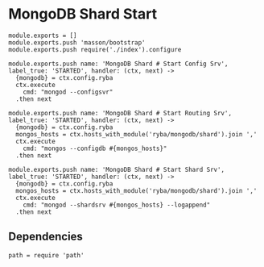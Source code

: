 
# MongoDB Shard Start

    module.exports = []
    module.exports.push 'masson/bootstrap'
    module.exports.push require('./index').configure

    module.exports.push name: 'MongoDB Shard # Start Config Srv', label_true: 'STARTED', handler: (ctx, next) ->
      {mongodb} = ctx.config.ryba
      ctx.execute
        cmd: "mongod --configsvr"
      .then next

    module.exports.push name: 'MongoDB Shard # Start Routing Srv', label_true: 'STARTED', handler: (ctx, next) ->
      {mongodb} = ctx.config.ryba
      mongos_hosts = ctx.hosts_with_module('ryba/mongodb/shard').join ','
      ctx.execute
        cmd: "mongos --configdb #{mongos_hosts}"
      .then next

    module.exports.push name: 'MongoDB Shard # Start Shard Srv', label_true: 'STARTED', handler: (ctx, next) ->
      {mongodb} = ctx.config.ryba
      mongos_hosts = ctx.hosts_with_module('ryba/mongodb/shard').join ','
      ctx.execute
        cmd: "mongod --shardsrv #{mongos_hosts} --logappend"
      .then next

## Dependencies

    path = require 'path'
